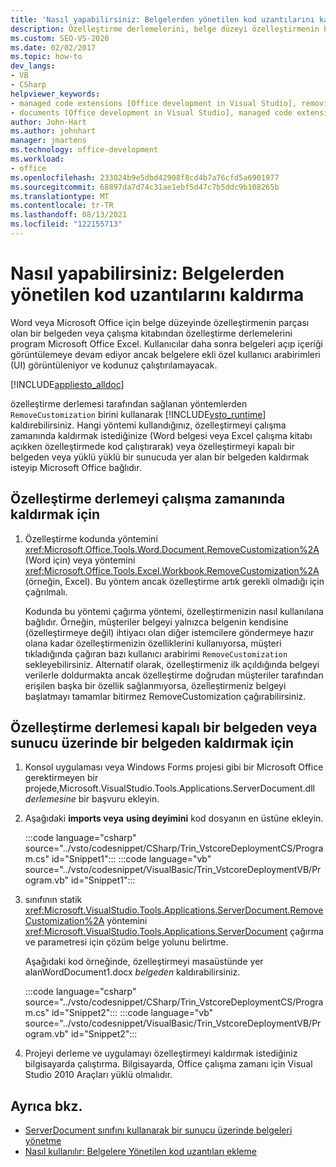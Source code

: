 ```yaml
---
title: 'Nasıl yapabilirsiniz: Belgelerden yönetilen kod uzantılarını kaldırma'
description: Özelleştirme derlemelerini, belge düzeyi özelleştirmenin bir parçası olan belge veya çalışma kitabından program aracılığıyla kaldırma Microsoft Word veya Excel.
ms.custom: SEO-VS-2020
ms.date: 02/02/2017
ms.topic: how-to
dev_langs:
- VB
- CSharp
helpviewer_keywords:
- managed code extensions [Office development in Visual Studio], removing
- documents [Office development in Visual Studio], managed code extensions
author: John-Hart
ms.author: johnhart
manager: jmartens
ms.technology: office-development
ms.workload:
- office
ms.openlocfilehash: 233024b9e5dbd42908f8cd4b7a76cfd5a6901977
ms.sourcegitcommit: 68897da7d74c31ae1ebf5d47c7b5ddc9b108265b
ms.translationtype: MT
ms.contentlocale: tr-TR
ms.lasthandoff: 08/13/2021
ms.locfileid: "122155713"
---
```

# <a name="how-to-remove-managed-code-extensions-from-documents"></a>Nasıl yapabilirsiniz: Belgelerden yönetilen kod uzantılarını kaldırma
  Word veya Microsoft Office için belge düzeyinde özelleştirmenin parçası olan bir belgeden veya çalışma kitabından özelleştirme derlemelerini program Microsoft Office Excel. Kullanıcılar daha sonra belgeleri açıp içeriği görüntülemeye devam ediyor ancak belgelere ekli özel kullanıcı arabirimleri (UI) görüntüleniyor ve kodunuz çalıştırılamayacak.

 [!INCLUDE[appliesto_alldoc](../vsto/includes/appliesto-alldoc-md.md)]

 özelleştirme derlemesi tarafından sağlanan yöntemlerden `RemoveCustomization` birini kullanarak [!INCLUDE[vsto_runtime](../vsto/includes/vsto-runtime-md.md)] kaldırebilirsiniz. Hangi yöntemi kullandığınız, özelleştirmeyi çalışma zamanında kaldırmak istediğinize (Word belgesi veya Excel çalışma kitabı açıkken özelleştirmede kod çalıştırarak) veya özelleştirmeyi kapalı bir belgeden veya yüklü yüklü bir sunucuda yer alan bir belgeden kaldırmak isteyip Microsoft Office bağlıdır.

## <a name="to-remove-the-customization-assembly-at-run-time"></a>Özelleştirme derlemeyi çalışma zamanında kaldırmak için

1. Özelleştirme kodunda yöntemini <xref:Microsoft.Office.Tools.Word.Document.RemoveCustomization%2A> (Word için) veya yöntemini <xref:Microsoft.Office.Tools.Excel.Workbook.RemoveCustomization%2A> (örneğin, Excel). Bu yöntem ancak özelleştirme artık gerekli olmadığı için çağrılmalı.

     Kodunda bu yöntemi çağırma yöntemi, özelleştirmenizin nasıl kullanılana bağlıdır. Örneğin, müşteriler belgeyi yalnızca belgenin kendisine (özelleştirmeye değil) ihtiyacı olan diğer istemcilere göndermeye hazır olana kadar özelleştirmenizin özelliklerini kullanıyorsa, müşteri tıkladığında çağıran bazı kullanıcı arabirimi `RemoveCustomization` sekleyebilirsiniz. Alternatif olarak, özelleştirmeniz ilk açıldığında belgeyi verilerle doldurmakta ancak özelleştirme doğrudan müşteriler tarafından erişilen başka bir özellik sağlanmıyorsa, özelleştirmeniz belgeyi başlatmayı tamamlar bitirmez RemoveCustomization çağırabilirsiniz.

## <a name="to-remove-the-customization-assembly-from-a-closed-document-or-a-document-on-a-server"></a>Özelleştirme derlemesi kapalı bir belgeden veya sunucu üzerinde bir belgeden kaldırmak için

1. Konsol uygulaması veya Windows Forms projesi gibi bir Microsoft Office gerektirmeyen bir projede,Microsoft.VisualStudio.Tools.Applications.ServerDocument.dll *derlemesine* bir başvuru ekleyin.

2. Aşağıdaki **imports veya** **using deyimini** kod dosyanın en üstüne ekleyin.

     :::code language="csharp" source="../vsto/codesnippet/CSharp/Trin_VstcoreDeploymentCS/Program.cs" id="Snippet1":::
     :::code language="vb" source="../vsto/codesnippet/VisualBasic/Trin_VstcoreDeploymentVB/Program.vb" id="Snippet1":::

3. sınıfının statik <xref:Microsoft.VisualStudio.Tools.Applications.ServerDocument.RemoveCustomization%2A> yöntemini <xref:Microsoft.VisualStudio.Tools.Applications.ServerDocument> çağırma ve parametresi için çözüm belge yolunu belirtme.

     Aşağıdaki kod örneğinde, özelleştirmeyi masaüstünde yer alanWordDocument1.docx *belgeden* kaldırabilirsiniz.

     :::code language="csharp" source="../vsto/codesnippet/CSharp/Trin_VstcoreDeploymentCS/Program.cs" id="Snippet2":::
     :::code language="vb" source="../vsto/codesnippet/VisualBasic/Trin_VstcoreDeploymentVB/Program.vb" id="Snippet2":::

4. Projeyi derleme ve uygulamayı özelleştirmeyi kaldırmak istediğiniz bilgisayarda çalıştırma. Bilgisayarda, Office çalışma zamanı için Visual Studio 2010 Araçları yüklü olmalıdır.

## <a name="see-also"></a>Ayrıca bkz.
- [ServerDocument sınıfını kullanarak bir sunucu üzerinde belgeleri yönetme](../vsto/managing-documents-on-a-server-by-using-the-serverdocument-class.md)
- [Nasıl kullanılır: Belgelere Yönetilen kod uzantıları ekleme](../vsto/how-to-attach-managed-code-extensions-to-documents.md)
